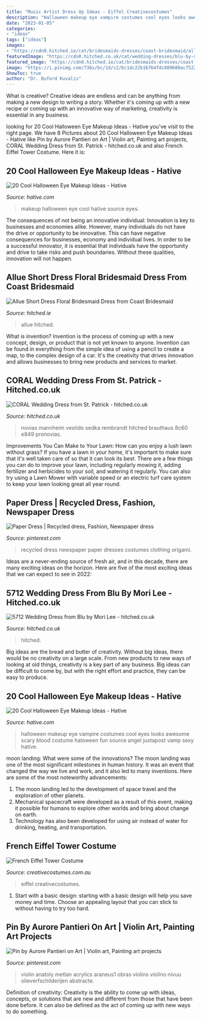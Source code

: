 ```yaml
---
title: "Music Artist Dress Up Ideas - Eiffel Creativecostumes"
description: "Halloween makeup eye vampire costumes cool eyes looks awesome scary blood costume haloween fun source angel juxtapost vamp sexy hative"
date: "2023-01-05"
categories:
- "ideas"
tags: ["ideas"]
images:
- "https://cdn0.hitched.ie/cat/bridesmaids-dresses/coast-bridesmaid/allue-short-dress-floral--mfvo1141.jpg"
featuredImage: "https://cdn0.hitched.co.uk/cat/wedding-dresses/blu-by-mori-lee/5712--mfvo440547.jpg"
featured_image: "https://cdn0.hitched.ie/cat/bridesmaids-dresses/coast-bridesmaid/allue-short-dress-floral--mfvo1141.jpg"
image: "https://i.pinimg.com/736x/bc/1d/c2/bc1dc22b16764fdc889680ac75229bd9--recycled-dress-recycled-fashion.jpg"
ShowToc: true
author: "Dr. Buford Kuvalis"
---
```



What is creative?
Creative ideas are endless and can be anything from making a new design to writing a story. Whether it's coming up with a new recipe or coming up with an innovative way of marketing, creativity is essential in any business.

	

		
looking for 20 Cool Halloween Eye Makeup Ideas - Hative you've visit to the right page. We have 8 Pictures about 20 Cool Halloween Eye Makeup Ideas - Hative like Pin by Aurore Pantieri on Art | Violin art, Painting art projects, CORAL Wedding Dress from St. Patrick - hitched.co.uk and also French Eiffel Tower Costume. Here it is:
		
    
## 20 Cool Halloween Eye Makeup Ideas - Hative

<img loading=lazy src="https://hative.com/wp-content/uploads/2014/10/halloween-eye-makeup/18-halloween-eye-makeup-ideas.jpg" onerror="this.onerror=null;this.src='https://tse3.mm.bing.net/th?id=OIP.fsrKy_37C-OHAOTX7TQhqAHaKg&amp;pid=15.1';" alt="20 Cool Halloween Eye Makeup Ideas - Hative">

_Source: hative.com_

>makeup halloween eye cool hative source eyes. 

	

The consequences of not being an innovative individual:
Innovation is key to businesses and economies alike. However, many individuals do not have the drive or opportunity to be innovative. This can have negative consequences for businesses, economy and individual lives. In order to be a successful innovator, it is essential that individuals have the opportunity and drive to take risks and push boundaries. Without these qualities, innovation will not happen.

    
## Allue Short Dress Floral Bridesmaid Dress From Coast Bridesmaid

<img loading=lazy src="https://cdn0.hitched.ie/cat/bridesmaids-dresses/coast-bridesmaid/allue-short-dress-floral--mfvo1141.jpg" onerror="this.onerror=null;this.src='https://tse2.mm.bing.net/th?id=OIP.XsW5Z3U8zJSeLTuAUmIxogHaLS&amp;pid=15.1';" alt="Allue Short Dress Floral Bridesmaid Dress from Coast Bridesmaid">

_Source: hitched.ie_

>allue hitched. 

	

What is invention?
Invention is the process of coming up with a new concept, design, or product that is not yet known to anyone. Invention can be found in everything from the simple idea of using a pencil to create a map, to the complex design of a car. It's the creativity that drives innovation and allows businesses to bring new products and services to market.

    
## CORAL Wedding Dress From St. Patrick - Hitched.co.uk

<img loading=lazy src="https://cdn0.hitched.co.uk/cat/wedding-dresses/st-patrick/coral--mfvo474115.jpg" onerror="this.onerror=null;this.src='https://tse1.mm.bing.net/th?id=OIP.UDk39FXBbPf1A5yx-uAf-AHaKe&amp;pid=15.1';" alt="CORAL Wedding Dress from St. Patrick - hitched.co.uk">

_Source: hitched.co.uk_

>novias mannheim vestido sedka rembrandt hitched brauthaus 8c60 e849 pronovias. 

	

Improvements You Can Make to Your Lawn: How can you enjoy a lush lawn without grass?
If you have a lawn in your home, it's important to make sure that it's well taken care of so that it can look its best. There are a few things you can do to improve your lawn, including regularly mowing it, adding fertilizer and herbicides to your soil, and watering it regularly. You can also try using a Lawn Mower with variable speed or an electric turf care system to keep your lawn looking great all year round.

    
## Paper Dress | Recycled Dress, Fashion, Newspaper Dress

<img loading=lazy src="https://i.pinimg.com/736x/bc/1d/c2/bc1dc22b16764fdc889680ac75229bd9--recycled-dress-recycled-fashion.jpg" onerror="this.onerror=null;this.src='https://tse1.mm.bing.net/th?id=OIP.UZgVYcAodiqki-ehodsY7gHaLH&amp;pid=15.1';" alt="Paper Dress | Recycled dress, Fashion, Newspaper dress">

_Source: pinterest.com_

>recycled dress newspaper paper dresses costumes clothing origami. 

	

Ideas are a never-ending source of fresh air, and in this decade, there are many exciting ideas on the horizon. Here are five of the most exciting ideas that we can expect to see in 2022: 

    
## 5712 Wedding Dress From Blu By Mori Lee - Hitched.co.uk

<img loading=lazy src="https://cdn0.hitched.co.uk/cat/wedding-dresses/blu-by-mori-lee/5712--mfvo440547.jpg" onerror="this.onerror=null;this.src='https://tse2.mm.bing.net/th?id=OIP.nrwXCp7QBbOaHLsL2aEJNAHaLH&amp;pid=15.1';" alt="5712 Wedding Dress from Blu by Mori Lee - hitched.co.uk">

_Source: hitched.co.uk_

>hitched. 

	

Big ideas are the bread and butter of creativity. Without big ideas, there would be no creativity on a large scale. From new products to new ways of looking at old things, creativity is a key part of any business. Big ideas can be difficult to come by, but with the right effort and practice, they can be easy to produce.

    
## 20 Cool Halloween Eye Makeup Ideas - Hative

<img loading=lazy src="https://hative.com/wp-content/uploads/2014/10/halloween-eye-makeup/16-halloween-eye-makeup-ideas.jpg" onerror="this.onerror=null;this.src='https://tse3.mm.bing.net/th?id=OIP.SxFLSzpd_sHRPPWoGSAxJwHaNV&amp;pid=15.1';" alt="20 Cool Halloween Eye Makeup Ideas - Hative">

_Source: hative.com_

>halloween makeup eye vampire costumes cool eyes looks awesome scary blood costume haloween fun source angel juxtapost vamp sexy hative. 

	

moon landing: What were some of the innovations?
The moon landing was one of the most significant milestones in human history. It was an event that changed the way we live and work, and it also led to many inventions. Here are some of the most noteworthy advancements: 
1) The moon landing led to the development of space travel and the exploration of other planets. 
2) Mechanical spacecraft were developed as a result of this event, making it possible for humans to explore other worlds and bring about change on earth. 
3) Technology has also been developed for using air instead of water for drinking, heating, and transportation.

    
## French Eiffel Tower Costume

<img loading=lazy src="https://www.creativecostumes.com.au/wp-content/uploads/2017/03/eiffel-768x1024.jpg" onerror="this.onerror=null;this.src='https://tse1.mm.bing.net/th?id=OIP.TVo_hfCfrBta2g5_6y4e_QHaJ4&amp;pid=15.1';" alt="French Eiffel Tower Costume">

_Source: creativecostumes.com.au_

>eiffel creativecostumes. 

	

1. Start with a basic design: starting with a basic design will help you save money and time. Choose an appealing layout that you can stick to without having to try too hard.

    
## Pin By Aurore Pantieri On Art | Violin Art, Painting Art Projects

<img loading=lazy src="https://i.pinimg.com/736x/ab/76/01/ab76018783422c0eb41f2464a1640551.jpg" onerror="this.onerror=null;this.src='https://tse4.mm.bing.net/th?id=OIP.Ffk6oXNnXzvlG-sQ2ayh8AHaLJ&amp;pid=15.1';" alt="Pin by Aurore Pantieri on Art | Violin art, Painting art projects">

_Source: pinterest.com_

>violin anatoly metlan acrylics araneus1 obras violins violino nivuu olieverfschilderijen abstracte. 

	

Definition of creativity:
Creativity is the ability to come up with ideas, concepts, or solutions that are new and different from those that have been done before. It can also be defined as the act of coming up with new ways to do something.

